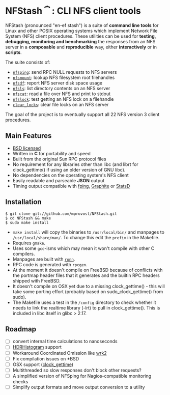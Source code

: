 # NFStash **⏞** : CLI NFS client tools

NFStash (pronounced "en-ef stash") is a suite of **command line tools** for Linux and other POSIX operating systems which implement Network File System (NFS) client procedures. These utilities can be used for **testing, debugging, monitoring and benchmarking** the responses from an NFS server in a **composable** and **reproducible** way, either **interactively** or in **scripts**.

The suite consists of:

- [`nfsping`](md/nfsping.md): send RPC NULL requests to NFS servers
- [`nfsmount`](https://rawgit.com/mprovost/NFSping/man/nfsmount.8.html): lookup NFS filesystem root filehandles
- [`nfsdf`](https://rawgit.com/mprovost/NFSping/man/nfsdf.html): report NFS server disk space usage
- [`nfsls`](https://rawgit.com/mprovost/NFSping/man/nfsls.8.html): list directory contents on an NFS server
- [`nfscat`](https://rawgit.com/mprovost/NFSping/man/nfscat.8.html): read a file over NFS and print to stdout
- [`nfslock`](https://rawgit.com/mprovost/NFSping/man/nfslock.8.html): test getting an NFS lock on a filehandle
- [`clear_locks`](https://rawgit.com/mprovost/NFSping/man/clear_locks.8.html): clear file locks on an NFS server

The goal of the project is to eventually support all 22 NFS version 3 client procedures.

## Main Features
- [BSD licensed](http://opensource.org/licenses/bsd-license.php)
- Written in **C** for portability and speed
- Built from the original Sun RPC protocol files
- No requirement for any libraries other than libc (and librt for clock_gettime() if using an older version of GNU libc).
- No dependencies on the operating system's NFS client
- Easily readable and parseable **JSON** output
- Timing output compatible with [fping](https://github.com/schweikert/fping), [Graphite](https://github.com/graphite-project/graphite-web) or [StatsD](https://github.com/etsy/statsd)

## Installation

```console
$ git clone git://github.com/mprovost/NFStash.git
$ cd NFStash && make
$ sudo make install
```````

- `make install` will copy the binaries to `/usr/local/bin/` and manpages to `/usr/local/share/man/`. To change this edit the `prefix` in the Makefile.
- Requires `gmake`.
- Uses some `gcc`-isms which may mean it won't compile with other C compilers.
- Manpages are built with [`ronn`](http://rtomayko.github.io/ronn/).
- RPC code is generated with `rpcgen`.
- At the moment it doesn't compile on FreeBSD because of conflicts with the portmap header files that it generates and the builtin RPC headers shipped with FreeBSD.
- It doesn't compile on OSX yet due to a missing clock_gettime() - this will take some porting effort (probably based on sudo_clock_gettime() from sudo).
- The Makefile uses a test in the `/config` directory to check whether it needs to link the realtime library (-lrt) to pull in clock_gettime(). This is included in libc itself in glibc > 2.17.

## Roadmap
- [ ] convert internal time calculations to nanoseconds
- [ ] [HDRHistogram](https://github.com/HdrHistogram/HdrHistogram_c) support
- [ ] Workaround Coordinated Omission like [wrk2](https://github.com/giltene/wrk2)
- [ ] Fix compilation issues on *BSD
- [ ] OSX support ([clock_gettime](http://www.sudo.ws/repos/sudo/file/adf7997a0a65/lib/util/clock_gettime.c))
- [ ] Multithreaded so slow responses don't block other requests?
- [ ] A simplified version of NFSping for Nagios-compatible monitoring checks
- [ ] Simplify output formats and move output conversion to a utility
